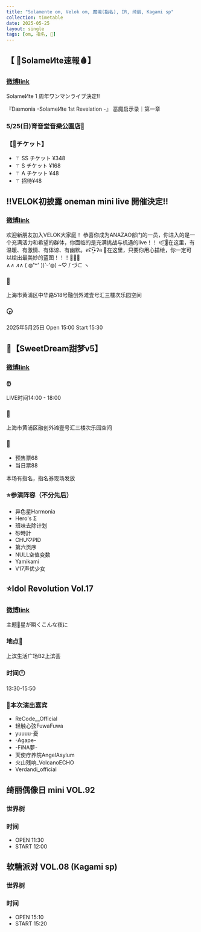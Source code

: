 ```yaml
---
title: "Solamente om, Velok om, 魔境(指名), IR, 绮丽, Kagami sp"
collection: timetable
date: 2025-05-25
layout: single
tags: [om, 指名, 🎂]
---
```


## 【 👹SolameИte速報🩸】

### [微博link](https://weibo.com/7900265129/5163364993991256)

SolameИte 1 周年ワンマンライブ決定‼️

『Dæmonia -SolameИte 1st Revelation -』
             恶魔启示录｜第一章

### 5/25(日)育音堂音樂公園店📍

### 【🎫チケット】

- ⚚ SS チケット ¥348
- ⚚ S チケット ¥168
- ⚚ A チケット ¥48
- ⚚ 招待¥48

## ‼️VELOK初披露 oneman mini live 開催決定‼️

### [微博link](https://weibo.com/7996816724/5165811081937835)

欢迎新朋友加入VELOK大家庭！
恭喜你成为ANAZAO部门的一员，你进入的是一个充满活力和希望的群体，你面临的是充满挑战与机遇的live！！
୧⍤⃝🍗在这里，有温暖、有激情、有体谅、有幽默。ฅʕ•̫͡•ʔฅ 🤠在这里，只要你用心描绘，你一定可以绘出最美妙的蓝图！！！🧜🏻‍♀️  
    ∧_∧  ∧_∧
  ( ◍'꒳' ))`ᵕ'◍) ~♡
  /     づ⊂    ヽ

### 📍

上海市黄浦区中华路518号融创外滩壹号汇三楼次乐园空间
### 🕞

2025年5月25日 Open 15:00 Start 15:30

## 🍬【SweetDream甜梦v5】

### [微博link](https://weibo.com/6427764773/Psfbo2Mt9#comment)
### ⏰
LIVE时间14:00 - 18:00
### 📍 
上海市黄浦区融创外滩壹号汇三楼次乐园空间
### 🎫 
- 预售票68
- 当日票88

本场有指名，指名券现场发放
### ⭐参演阵容（不分先后）

- 异色星Harmonia
- Hero's Σ
- 班味去除计划
- 砂時計
- CHU♡PID
- 第六页序
- NULL空值变数
- Yamikami
- V17声优少女

## ⭐Idol Revolution Vol.17  
### [微博link](https://weibo.com/5085730250/PsJ0tiRID#comment)
主题🎊星が瞬くこんな夜に
### 地点📍
上滨生活广场B2上滨荟
### 时间🕛

13:30-15:50

### 🌟本次演出嘉宾
- ReCode__Official 
- 轻触心弦FuwaFuwa
- yuuuu-憂 
- -Agape- 
- -FiNA夢- 
- 天使疗养院AngelAsylum 
- 火山残响_VolcanoECHO 
- Verdandi_official

## 绮丽偶像日 mini VOL.92

### 世界树

### 时间

- OPEN 11:30
- START 12:00

## 软糖派对 VOL.08 (Kagami sp)

### 世界树

### 时间

- OPEN 15:10
- START 15:20

